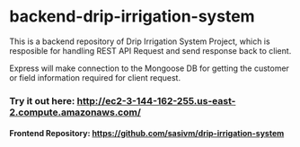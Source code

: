 # backend-drip-irrigation-system
This is a backend repository of Drip Irrigation System Project, which is resposible for handling REST API Request and send response back to client.

Express will make connection to the Mongoose DB for getting the customer or field information required for client request.


### Try it out here: http://ec2-3-144-162-255.us-east-2.compute.amazonaws.com/

#### Frontend Repository: https://github.com/sasivm/drip-irrigation-system
